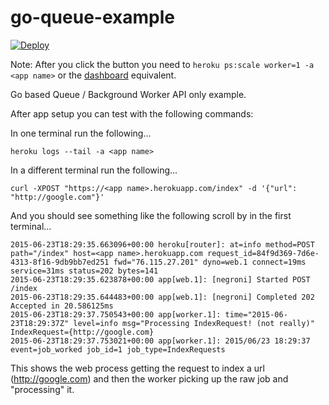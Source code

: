 # go-queue-example

[![Deploy](https://www.herokucdn.com/deploy/button.png)](https://heroku.com/deploy)

Note: After you click the button you need to `heroku ps:scale worker=1 -a <app name>` or the [dashboard](https://heroku.com) equivalent.

Go based Queue / Background Worker API only example.

After app setup you can test with the following commands:

In one terminal run the following...

```term
heroku logs --tail -a <app name>
```

In a different terminal run the following...

```term
curl -XPOST "https://<app name>.herokuapp.com/index" -d '{"url": "http://google.com"}'
```

And you should see something like the following scroll by in the first terminal...

```term
2015-06-23T18:29:35.663096+00:00 heroku[router]: at=info method=POST path="/index" host=<app name>.herokuapp.com request_id=84f9d369-7d6e-4313-8f16-9db9bb7ed251 fwd="76.115.27.201" dyno=web.1 connect=19ms service=31ms status=202 bytes=141
2015-06-23T18:29:35.623878+00:00 app[web.1]: [negroni] Started POST /index
2015-06-23T18:29:35.644483+00:00 app[web.1]: [negroni] Completed 202 Accepted in 20.586125ms
2015-06-23T18:29:37.750543+00:00 app[worker.1]: time="2015-06-23T18:29:37Z" level=info msg="Processing IndexRequest! (not really)" IndexRequest={http://google.com}
2015-06-23T18:29:37.753021+00:00 app[worker.1]: 2015/06/23 18:29:37 event=job_worked job_id=1 job_type=IndexRequests
```

This shows the web process getting the request to index a url (http://google.com) and then the worker picking up the raw job and "processing" it.
